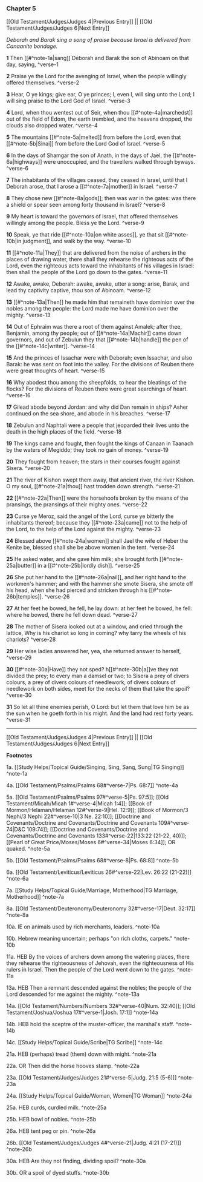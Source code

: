 ### Chapter 5

[[Old Testament/Judges/Judges 4|Previous Entry]]  ||  [[Old Testament/Judges/Judges 6|Next Entry]]

*Deborah and Barak sing a song of praise because Israel is delivered from Canaanite bondage.*

**1**  Then [[#^note-1a|sang]] Deborah and Barak the son of Abinoam on that day, saying, ^verse-1

**2**  Praise ye the Lord for the avenging of Israel, when the people willingly offered themselves. ^verse-2

**3**  Hear, O ye kings; give ear, O ye princes; I, even I, will sing unto the Lord; I will sing praise to the Lord God of Israel. ^verse-3

**4**  Lord, when thou wentest out of Seir, when thou [[#^note-4a|marchedst]] out of the field of Edom, the earth trembled, and the heavens dropped, the clouds also dropped water. ^verse-4

**5**  The mountains [[#^note-5a|melted]] from before the Lord, even that [[#^note-5b|Sinai]] from before the Lord God of Israel. ^verse-5

**6**  In the days of Shamgar the son of Anath, in the days of Jael, the [[#^note-6a|highways]] were unoccupied, and the travellers walked through byways. ^verse-6

**7**  The inhabitants of the villages ceased, they ceased in Israel, until that I Deborah arose, that I arose a [[#^note-7a|mother]] in Israel. ^verse-7

**8**  They chose new [[#^note-8a|gods]]; then was war in the gates: was there a shield or spear seen among forty thousand in Israel? ^verse-8

**9**  My heart is toward the governors of Israel, that offered themselves willingly among the people. Bless ye the Lord. ^verse-9

**10**  Speak, ye that ride [[#^note-10a|on white asses]], ye that sit [[#^note-10b|in judgment]], and walk by the way. ^verse-10

**11**  [[#^note-11a|They]] that are delivered from the noise of archers in the places of drawing water, there shall they rehearse the righteous acts of the Lord, even the righteous acts toward the inhabitants of his villages in Israel: then shall the people of the Lord go down to the gates. ^verse-11

**12**  Awake, awake, Deborah: awake, awake, utter a song: arise, Barak, and lead thy captivity captive, thou son of Abinoam. ^verse-12

**13**  [[#^note-13a|Then]] he made him that remaineth have dominion over the nobles among the people: the Lord made me have dominion over the mighty. ^verse-13

**14**  Out of Ephraim was there a root of them against Amalek; after thee, Benjamin, among thy people; out of [[#^note-14a|Machir]] came down governors, and out of Zebulun they that [[#^note-14b|handle]] the pen of the [[#^note-14c|writer]]. ^verse-14

**15**  And the princes of Issachar were with Deborah; even Issachar, and also Barak: he was sent on foot into the valley. For the divisions of Reuben there were great thoughts of heart. ^verse-15

**16**  Why abodest thou among the sheepfolds, to hear the bleatings of the flocks? For the divisions of Reuben there were great searchings of heart. ^verse-16

**17**  Gilead abode beyond Jordan: and why did Dan remain in ships? Asher continued on the sea shore, and abode in his breaches. ^verse-17

**18**  Zebulun and Naphtali were a people that jeoparded their lives unto the death in the high places of the field. ^verse-18

**19**  The kings came and fought, then fought the kings of Canaan in Taanach by the waters of Megiddo; they took no gain of money. ^verse-19

**20**  They fought from heaven; the stars in their courses fought against Sisera. ^verse-20

**21**  The river of Kishon swept them away, that ancient river, the river Kishon. O my soul, [[#^note-21a|thou]] hast trodden down strength. ^verse-21

**22**  [[#^note-22a|Then]] were the horsehoofs broken by the means of the pransings, the pransings of their mighty ones. ^verse-22

**23**  Curse ye Meroz, said the angel of the Lord, curse ye bitterly the inhabitants thereof; because they [[#^note-23a|came]] not to the help of the Lord, to the help of the Lord against the mighty. ^verse-23

**24**  Blessed above [[#^note-24a|women]] shall Jael the wife of Heber the Kenite be, blessed shall she be above women in the tent. ^verse-24

**25**  He asked water, and she gave him milk; she brought forth [[#^note-25a|butter]] in a [[#^note-25b|lordly dish]]. ^verse-25

**26**  She put her hand to the [[#^note-26a|nail]], and her right hand to the workmen's hammer; and with the hammer she smote Sisera, she smote off his head, when she had pierced and stricken through his [[#^note-26b|temples]]. ^verse-26

**27**  At her feet he bowed, he fell, he lay down: at her feet he bowed, he fell: where he bowed, there he fell down dead. ^verse-27

**28**  The mother of Sisera looked out at a window, and cried through the lattice, Why is his chariot so long in coming? why tarry the wheels of his chariots? ^verse-28

**29**  Her wise ladies answered her, yea, she returned answer to herself, ^verse-29

**30**  [[#^note-30a|Have]] they not sped? h[[#^note-30b|a]]ve they not divided the prey; to every man a damsel or two; to Sisera a prey of divers colours, a prey of divers colours of needlework, of divers colours of needlework on both sides, meet for the necks of them that take the spoil? ^verse-30

**31**  So let all thine enemies perish, O Lord: but let them that love him be as the sun when he goeth forth in his might. And the land had rest forty years. ^verse-31


---
[[Old Testament/Judges/Judges 4|Previous Entry]]  ||  [[Old Testament/Judges/Judges 6|Next Entry]]


**Footnotes**


1a. [[Study Helps/Topical Guide/Singing, Sing, Sang, Sung|TG Singing]] ^note-1a

4a. [[Old Testament/Psalms/Psalms 68#^verse-7|Ps. 68:7]] ^note-4a

5a. [[Old Testament/Psalms/Psalms 97#^verse-5|Ps. 97:5]]; [[Old Testament/Micah/Micah 1#^verse-4|Micah 1:4]]; [[Book of Mormon/Helaman/Helaman 12#^verse-9|Hel. 12:9]]; [[Book of Mormon/3 Nephi/3 Nephi 22#^verse-10|3 Ne. 22:10]]; [[Doctrine and Covenants/Doctrine and Covenants/Doctrine and Covenants 109#^verse-74|D&C 109:74]]; [[Doctrine and Covenants/Doctrine and Covenants/Doctrine and Covenants 133#^verse-22|133:22 (21-22, 40)]]; [[Pearl of Great Price/Moses/Moses 6#^verse-34|Moses 6:34]]; OR quaked.  ^note-5a

5b. [[Old Testament/Psalms/Psalms 68#^verse-8|Ps. 68:8]] ^note-5b

6a. [[Old Testament/Leviticus/Leviticus 26#^verse-22|Lev. 26:22 (21-22)]] ^note-6a

7a. [[Study Helps/Topical Guide/Marriage, Motherhood|TG Marriage, Motherhood]] ^note-7a

8a. [[Old Testament/Deuteronomy/Deuteronomy 32#^verse-17|Deut. 32:17]] ^note-8a

10a. IE on animals used by rich merchants, leaders. ^note-10a

10b. Hebrew meaning uncertain; perhaps "on rich cloths, carpets." ^note-10b

11a. HEB By the voices of archers down among the watering places, there they rehearse the righteousness of Jehovah, even the righteousness of His rulers in Israel. Then the people of the Lord went down to the gates. ^note-11a

13a. HEB Then a remnant descended against the nobles; the people of the Lord descended for me against the mighty. ^note-13a

14a. [[Old Testament/Numbers/Numbers 32#^verse-40|Num. 32:40]]; [[Old Testament/Joshua/Joshua 17#^verse-1|Josh. 17:1]] ^note-14a

14b. HEB hold the sceptre of the muster-officer, the marshal's staff. ^note-14b

14c. [[Study Helps/Topical Guide/Scribe|TG Scribe]] ^note-14c

21a. HEB (perhaps) tread (them) down with might. ^note-21a

22a. OR Then did the horse hooves stamp. ^note-22a

23a. [[Old Testament/Judges/Judges 21#^verse-5|Judg. 21:5 (5-6)]] ^note-23a

24a. [[Study Helps/Topical Guide/Woman, Women|TG Woman]] ^note-24a

25a. HEB curds, curdled milk. ^note-25a

25b. HEB bowl of nobles. ^note-25b

26a. HEB tent peg or pin. ^note-26a

26b. [[Old Testament/Judges/Judges 4#^verse-21|Judg. 4:21 (17-21)]] ^note-26b

30a. HEB Are they not finding, dividing spoil? ^note-30a

30b. OR a spoil of dyed stuffs. ^note-30b